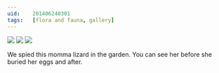 ```yaml
---
uid:	201406240301
tags:	[flora and fauna, gallery]
---
```


![](https://cmhelmer.com/media/201406240301_1.jpg)
![](https://cmhelmer.com/media/201406240301_2.jpg)
![](https://cmhelmer.com/media/201406240301_3.jpg)

We spied this momma lizard in the garden. You can see her before she buried her eggs and after.
